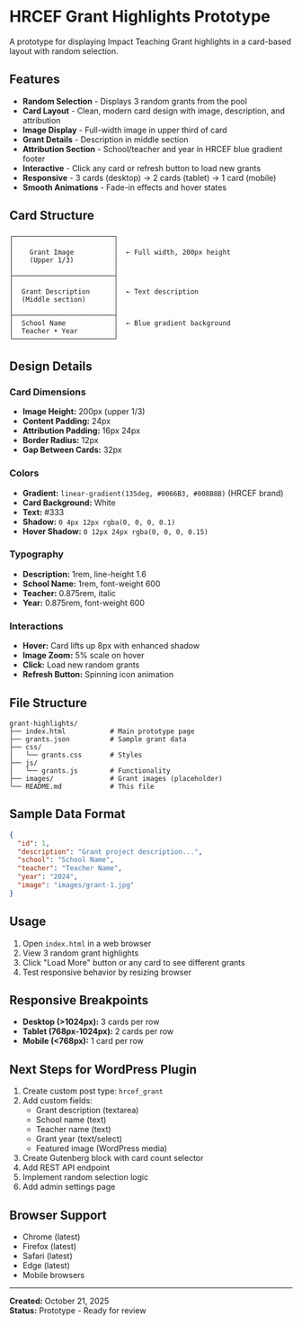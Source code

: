 # HRCEF Grant Highlights Prototype

A prototype for displaying Impact Teaching Grant highlights in a card-based layout with random selection.

## Features

- **Random Selection** - Displays 3 random grants from the pool
- **Card Layout** - Clean, modern card design with image, description, and attribution
- **Image Display** - Full-width image in upper third of card
- **Grant Details** - Description in middle section
- **Attribution Section** - School/teacher and year in HRCEF blue gradient footer
- **Interactive** - Click any card or refresh button to load new grants
- **Responsive** - 3 cards (desktop) → 2 cards (tablet) → 1 card (mobile)
- **Smooth Animations** - Fade-in effects and hover states

## Card Structure

```
┌─────────────────────────┐
│                         │
│    Grant Image          │  ← Full width, 200px height
│    (Upper 1/3)          │
│                         │
├─────────────────────────┤
│                         │
│  Grant Description      │  ← Text description
│  (Middle section)       │
│                         │
├─────────────────────────┤
│  School Name            │  ← Blue gradient background
│  Teacher • Year         │
└─────────────────────────┘
```

## Design Details

### Card Dimensions
- **Image Height:** 200px (upper 1/3)
- **Content Padding:** 24px
- **Attribution Padding:** 16px 24px
- **Border Radius:** 12px
- **Gap Between Cards:** 32px

### Colors
- **Gradient:** `linear-gradient(135deg, #0066B3, #008B8B)` (HRCEF brand)
- **Card Background:** White
- **Text:** #333
- **Shadow:** `0 4px 12px rgba(0, 0, 0, 0.1)`
- **Hover Shadow:** `0 12px 24px rgba(0, 0, 0, 0.15)`

### Typography
- **Description:** 1rem, line-height 1.6
- **School Name:** 1rem, font-weight 600
- **Teacher:** 0.875rem, italic
- **Year:** 0.875rem, font-weight 600

### Interactions
- **Hover:** Card lifts up 8px with enhanced shadow
- **Image Zoom:** 5% scale on hover
- **Click:** Load new random grants
- **Refresh Button:** Spinning icon animation

## File Structure

```
grant-highlights/
├── index.html           # Main prototype page
├── grants.json          # Sample grant data
├── css/
│   └── grants.css       # Styles
├── js/
│   └── grants.js        # Functionality
├── images/              # Grant images (placeholder)
└── README.md            # This file
```

## Sample Data Format

```json
{
  "id": 1,
  "description": "Grant project description...",
  "school": "School Name",
  "teacher": "Teacher Name",
  "year": "2024",
  "image": "images/grant-1.jpg"
}
```

## Usage

1. Open `index.html` in a web browser
2. View 3 random grant highlights
3. Click "Load More" button or any card to see different grants
4. Test responsive behavior by resizing browser

## Responsive Breakpoints

- **Desktop (>1024px):** 3 cards per row
- **Tablet (768px-1024px):** 2 cards per row
- **Mobile (<768px):** 1 card per row

## Next Steps for WordPress Plugin

1. Create custom post type: `hrcef_grant`
2. Add custom fields:
   - Grant description (textarea)
   - School name (text)
   - Teacher name (text)
   - Grant year (text/select)
   - Featured image (WordPress media)
3. Create Gutenberg block with card count selector
4. Add REST API endpoint
5. Implement random selection logic
6. Add admin settings page

## Browser Support

- Chrome (latest)
- Firefox (latest)
- Safari (latest)
- Edge (latest)
- Mobile browsers

---

**Created:** October 21, 2025  
**Status:** Prototype - Ready for review
